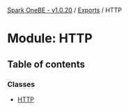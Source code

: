 [Spark OneBE - v1.0.20](../README.md) / [Exports](../modules.md) / HTTP

# Module: HTTP

## Table of contents

### Classes

- [HTTP](../classes/HTTP.HTTP-1.md)
